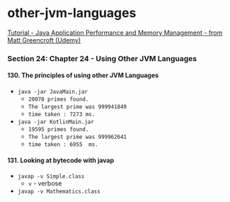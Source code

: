 # other-jvm-languages

[Tutorial - Java Application Performance and Memory Management - from Matt Greencroft (Udemy)](../README.md)

### Section 24: Chapter 24 - Using Other JVM Languages

#### 130. The principles of using other JVM Languages

- `java -jar JavaMain.jar`
    - `20070 primes found.`
    - `The largest prime was 999941849`
    - `time taken : 7273 ms.`
- `java -jar KotlinMain.jar`
    - `19595 primes found.`
    - `The largest prime was 999962641`
    - `time taken : 6955  ms.`

#### 131. Looking at bytecode with javap

- `javap -v Simple.class`
  - `v` - verbose
- `javap -v Mathematics.class`
